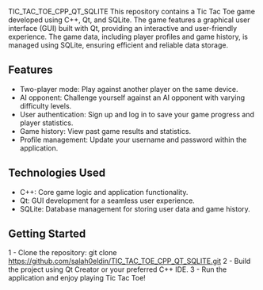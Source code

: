 TIC_TAC_TOE_CPP_QT_SQLITE
This repository contains a Tic Tac Toe game developed using C++, Qt, and SQLite. The game features a graphical user interface (GUI) built with Qt, providing an interactive and user-friendly experience. The game data, including player profiles and game history, is managed using SQLite, ensuring efficient and reliable data storage.

## Features

 - Two-player mode: Play against another player on the same device.
 - AI opponent: Challenge yourself against an AI opponent with varying difficulty levels.
 - User authentication: Sign up and log in to save your game progress and player statistics.
 - Game history: View past game results and statistics.
 - Profile management: Update your username and password within the application.

## Technologies Used
 - C++: Core game logic and application functionality.
 - Qt: GUI development for a seamless user experience.
 - SQLite: Database management for storing user data and game history.

## Getting Started
 
 1 - Clone the repository: git clone https://github.com/salah0eldin/TIC_TAC_TOE_CPP_QT_SQLITE.git
 2 - Build the project using Qt Creator or your preferred C++ IDE.
 3 - Run the application and enjoy playing Tic Tac Toe! 
 
